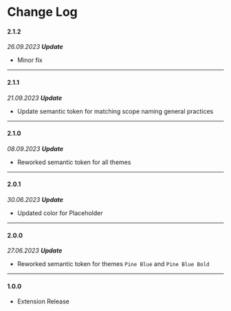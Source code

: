 # Change Log

#### **2.1.2**

*26.09.2023 **Update*** 
- Minor fix

---

#### **2.1.1**

*21.09.2023 **Update*** 
- Update semantic token for matching scope naming general practices

---

#### **2.1.0**

*08.09.2023 **Update*** 
- Reworked semantic token for all themes

---

#### **2.0.1**

*30.06.2023 **Update*** 
- Updated color for Placeholder

---

#### **2.0.0**

*27.06.2023 **Update*** 
- Reworked semantic token for themes `Pine Blue` and `Pine Blue Bold`

---

#### **1.0.0**
- Extension Release